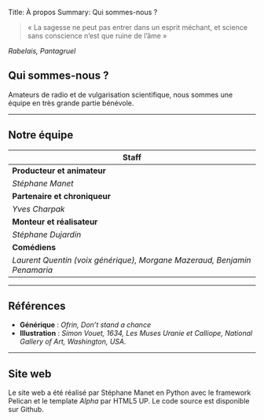Title: À propos
Summary: Qui sommes-nous ?


> « La sagesse ne peut pas entrer dans un esprit méchant, et science sans conscience n’est que ruine de l’âme »

_Rabelais, Pantagruel_

## Qui sommes-nous ?

Amateurs de radio et de vulgarisation scientifique, nous sommes une équipe en très grande partie bénévole.  

***

## Notre équipe 
|Staff|
|---|
|**Producteur et animateur**   |
|_Stéphane Manet_|
|**Partenaire et chroniqueur**|
|_Yves Charpak_| 
|**Monteur et réalisateur**| 
|_Stéphane Dujardin_|
|**Comédiens**|
|_Laurent Quentin (voix générique), Morgane Mazeraud, Benjamin Penamaria_|


***

## Références
* **Générique** : _Ofrin, Don’t stand a chance_
* **Illustration** : _Simon Vouet, 1634, Les Muses Uranie et Calliope, National Gallery of Art, Washington, USA._

***

## Site web
Le site web a été réalisé par Stéphane Manet en Python avec le framework Pelican et le template _Alpha_ par HTML5 UP. Le code source est disponible sur Github.